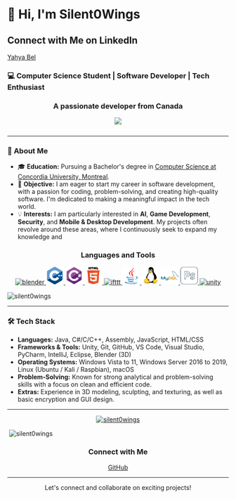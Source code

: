 # 👋 Hi, I'm Silent0Wings



## Connect with Me on LinkedIn
<div class="badge-base LI-profile-badge" data-locale="fr_FR" data-size="large" data-theme="dark" data-type="VERTICAL" data-vanity="yahya-bel" data-version="v1"><a class="badge-base__link LI-simple-link" href="https://ca.linkedin.com/in/yahya-bel?trk=profile-badge">Yahya Bel</a></div>

### 💻 **Computer Science Student | Software Developer | Tech Enthusiast**

<h3 align="center">A passionate developer from Canada</h3>

<div align="center">
  <img src="https://profile-counter.glitch.me/Silent0Wings/count.svg?"  />
</div>

###

---

### 🚀 **About Me**
- 🎓 **Education:** Pursuing a Bachelor's degree in [Computer Science at Concordia University, Montreal](https://www.concordia.ca/academics/undergraduate/computer-science.html).
- 🌟 **Objective:** I am eager to start my career in software development, with a passion for coding, problem-solving, and creating high-quality software. I'm dedicated to making a meaningful impact in the tech world.
- 💡 **Interests:** I am particularly interested in **AI**, **Game Development**, **Security**, and **Mobile & Desktop Development**. My projects often revolve around these areas, where I continuously seek to expand my knowledge and 


<h3 align="center">Languages and Tools</h3>
<p align="center"> 
  <a href="https://www.blender.org/" target="_blank" rel="noreferrer"> 
    <img src="https://download.blender.org/branding/community/blender_community_badge_white.svg" alt="blender" width="40" height="40"/> 
  </a> 
  <a href="https://www.w3schools.com/cpp/" target="_blank" rel="noreferrer"> 
    <img src="https://raw.githubusercontent.com/devicons/devicon/master/icons/cplusplus/cplusplus-original.svg" alt="cplusplus" width="40" height="40"/> 
  </a> 
  <a href="https://www.w3schools.com/cs/" target="_blank" rel="noreferrer"> 
    <img src="https://raw.githubusercontent.com/devicons/devicon/master/icons/csharp/csharp-original.svg" alt="csharp" width="40" height="40"/> 
  </a> 
  <a href="https://www.w3.org/html/" target="_blank" rel="noreferrer"> 
    <img src="https://raw.githubusercontent.com/devicons/devicon/master/icons/html5/html5-original-wordmark.svg" alt="html5" width="40" height="40"/> 
  </a> 
  <a href="https://ifttt.com/" target="_blank" rel="noreferrer"> 
    <img src="https://www.vectorlogo.zone/logos/ifttt/ifttt-ar21.svg" alt="ifttt" width="40" height="40"/> 
  </a> 
  <a href="https://www.java.com" target="_blank" rel="noreferrer"> 
    <img src="https://raw.githubusercontent.com/devicons/devicon/master/icons/java/java-original.svg" alt="java" width="40" height="40"/> 
  </a> 
  <a href="https://www.linux.org/" target="_blank" rel="noreferrer"> 
    <img src="https://raw.githubusercontent.com/devicons/devicon/master/icons/linux/linux-original.svg" alt="linux" width="40" height="40"/> 
  </a> 
  <a href="https://www.mysql.com/" target="_blank" rel="noreferrer"> 
    <img src="https://raw.githubusercontent.com/devicons/devicon/master/icons/mysql/mysql-original-wordmark.svg" alt="mysql" width="40" height="40"/> 
  </a> 
  <a href="https://www.photoshop.com/en" target="_blank" rel="noreferrer"> 
    <img src="https://raw.githubusercontent.com/devicons/devicon/master/icons/photoshop/photoshop-line.svg" alt="photoshop" width="40" height="40"/> 
  </a> 
  <a href="https://unity.com/" target="_blank" rel="noreferrer"> 
    <img src="https://www.vectorlogo.zone/logos/unity3d/unity3d-icon.svg" alt="unity" width="40" height="40"/> 
  </a> 
</p>
<p><img align="center" src="https://github-readme-stats.vercel.app/api/top-langs?username=silent0wings&show_icons=true&locale=en&layout=compact" alt="silent0wings" /></p>

---

### 🛠️ **Tech Stack**
- **Languages:** Java, C#/C/C++, Assembly, JavaScript, HTML/CSS
- **Frameworks & Tools:** Unity, Git, GitHub, VS Code, Visual Studio, PyCharm, IntelliJ, Eclipse, Blender (3D)
- **Operating Systems:** Windows Vista to 11, Windows Server 2016 to 2019, Linux (Ubuntu / Kali / Raspbian), macOS
- **Problem-Solving:** Known for strong analytical and problem-solving skills with a focus on clean and efficient code.
- **Extras:** Experience in 3D modeling, sculpting, and texturing, as well as basic encryption and GUI design.

---

<p align="center"> 
  <a href="https://github.com/ryo-ma/github-profile-trophy">
    <img src="https://github-profile-trophy.vercel.app/?username=silent0wings" alt="silent0wings" />
  </a> 
</p>


<p>&nbsp;<img align="center" src="https://github-readme-stats.vercel.app/api?username=silent0wings&show_icons=true&locale=en" alt="silent0wings" /></p> 


<h3 align="center">Connect with Me</h3>
<p align="center">
  <a href="https://github.com/Silent0Wings">GitHub</a>
</p>

---

<p align="center">Let's connect and collaborate on exciting projects!</p>
